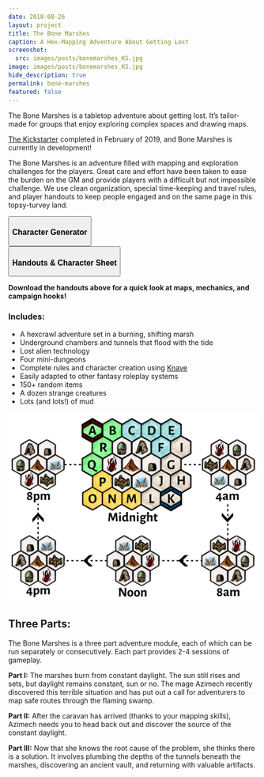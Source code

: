 ```yaml
---
date: 2018-08-26
layout: project
title: The Bone Marshes
caption: A Hex-Mapping Adventure About Getting Lost
screenshot:
  src: images/posts/bonemarshes_KS.jpg
image: images/posts/bonemarshes_KS.jpg
hide_description: true
permalink: bone-marshes
featured: false
---
```


The Bone Marshes is a tabletop adventure about getting lost. It’s tailor-made for groups that enjoy exploring complex spaces and drawing maps. 

[The Kickstarter](https://www.kickstarter.com/projects/464972563/the-bone-marshes-a-hex-mapping-adventure-about-get/description) completed in February of 2019, and Bone Marshes is currently in development!

The Bone Marshes is an adventure filled with mapping and exploration challenges for the players. Great care and effort have been taken to ease the burden on the GM and provide players with a difficult but not impossible challenge. We use clean organization, special time-keeping and travel rules, and player handouts to keep people engaged and on the same page in this topsy-turvey land.

<div class="row centerButtons">
  <div class="col-md-6 col-12">
    <button id="CharButton" class="btn bonemarshes-btn" onclick="location.href='/bmchargen'">
      <h3>Character Generator</h3>
    </button>
  </div>
  <div class="col-md-6 col-12">
    <button id="lostButton" class="btn bonemarshes-btn" onclick="location.href='/files/BoneMarshes_sheets.pdf'">
      <h3>Handouts & Character Sheet</h3>
    </button>
  </div>
</div>

**Download the handouts above for a quick look at maps, mechanics, and campaign hooks!**

### Includes:

- A hexcrawl adventure set in a burning, shifting marsh
- Underground chambers and tunnels that flood with the tide
- Lost alien technology
- Four mini-dungeons
- Complete rules and character creation using [Knave](https://www.drivethrurpg.com/product/250888/Knave)
- Easily adapted to other fantasy roleplay systems
- 150+ random items
- A dozen strange creatures
- Lots (and lots!) of mud

![abovegroundHandout.jpg](/images/posts/abovegroundHandout.jpg)

## Three Parts:

The Bone Marshes is a three part adventure module, each of which can be run separately or consecutively. Each part provides 2-4 sessions of gameplay.

**Part I:** The marshes burn from constant daylight. The sun still rises and sets, but daylight remains constant, sun or no. The mage Azimech recently discovered this terrible situation and has put out a call for adventurers to map safe routes through the flaming swamp. 

**Part II:** After the caravan has arrived (thanks to your mapping skills), Azimech needs you to head back out and discover the source of the constant daylight.

**Part III:** Now that she knows the root cause of the problem, she thinks there is a solution. It involves plumbing the depths of the tunnels beneath the marshes, discovering an ancient vault, and returning with valuable artifacts.

